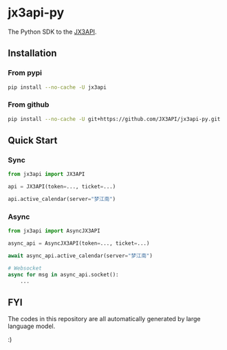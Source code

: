 # jx3api-py
The Python SDK to the [JX3API](https://www.jx3api.com).

## Installation

### From pypi
```bash
pip install --no-cache -U jx3api
```

### From github
```bash
pip install --no-cache -U git+https://github.com/JX3API/jx3api-py.git
```

## Quick Start

### Sync
```python
from jx3api import JX3API

api = JX3API(token=..., ticket=...)

api.active_calendar(server="梦江南")
```

### Async
```python
from jx3api import AsyncJX3API

async_api = AsyncJX3API(token=..., ticket=...)

await async_api.active_calendar(server="梦江南")

# Websocket
async for msg in async_api.socket():
    ...
```

## FYI
The codes in this repository are all automatically generated by large language model.

:)
